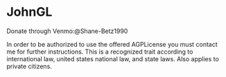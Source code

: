 # JohnGL

Donate through Venmo:@Shane-Betz1990

In order to be authorized to use the offered AGPLicense you must contact me for further instructions.
This is a recognized trait according to international law, united states national law, and state laws.
Also applies to private citizens.
